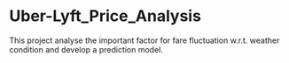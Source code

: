 # Uber-Lyft_Price_Analysis
This project analyse the important factor for fare fluctuation w.r.t. weather condition and develop a prediction model.
